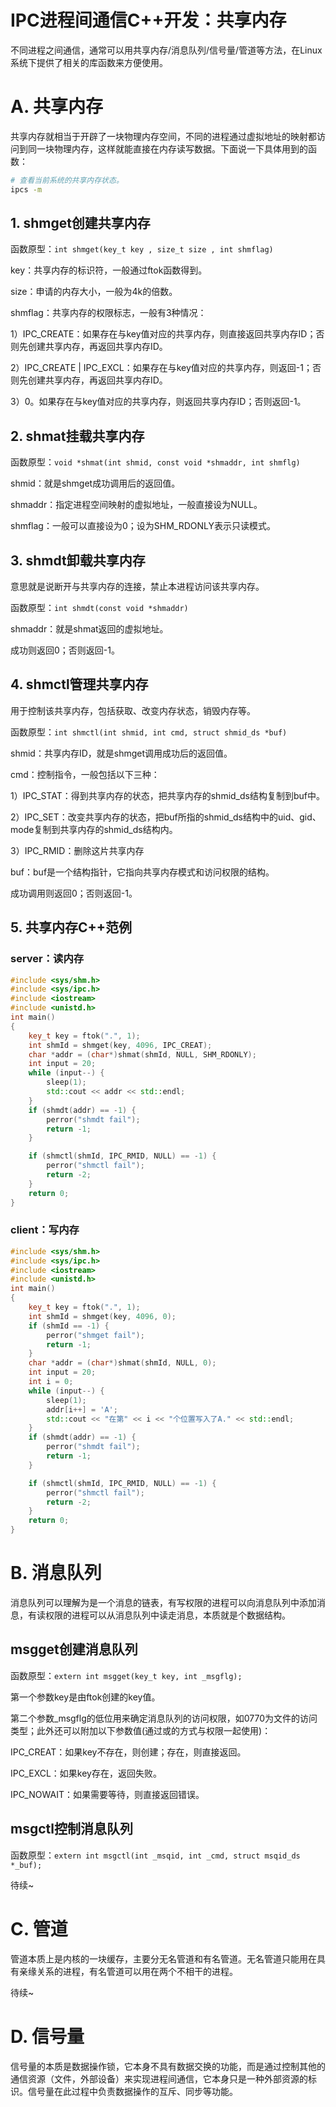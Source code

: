 # IPC进程间通信C++开发：共享内存

不同进程之间通信，通常可以用共享内存/消息队列/信号量/管道等方法，在Linux系统下提供了相关的库函数来方便使用。

# A. 共享内存

共享内存就相当于开辟了一块物理内存空间，不同的进程通过虚拟地址的映射都访问到同一块物理内存，这样就能直接在内存读写数据。下面说一下具体用到的函数：

```bash
# 查看当前系统的共享内存状态。
ipcs -m
```

## 1. shmget创建共享内存

函数原型：`int shmget(key_t key , size_t size , int shmflag)`

key：共享内存的标识符，一般通过ftok函数得到。

size：申请的内存大小，一般为4k的倍数。

shmflag：共享内存的权限标志，一般有3种情况：

1）IPC_CREATE：如果存在与key值对应的共享内存，则直接返回共享内存ID；否则先创建共享内存，再返回共享内存ID。

2）IPC_CREATE | IPC_EXCL：如果存在与key值对应的共享内存，则返回-1；否则先创建共享内存，再返回共享内存ID。

3）0。如果存在与key值对应的共享内存，则返回共享内存ID；否则返回-1。

## 2. shmat挂载共享内存

函数原型：`void *shmat(int shmid, const void *shmaddr, int shmflg)`

shmid：就是shmget成功调用后的返回值。

shmaddr：指定进程空间映射的虚拟地址，一般直接设为NULL。

shmflag：一般可以直接设为0；设为SHM_RDONLY表示只读模式。

## 3. shmdt卸载共享内存

意思就是说断开与共享内存的连接，禁止本进程访问该共享内存。

函数原型：`int shmdt(const void *shmaddr)`

shmaddr：就是shmat返回的虚拟地址。

成功则返回0；否则返回-1。

## 4. shmctl管理共享内存

用于控制该共享内存，包括获取、改变内存状态，销毁内存等。

函数原型：`int shmctl(int shmid, int cmd, struct shmid_ds *buf)`

shmid：共享内存ID，就是shmget调用成功后的返回值。

cmd：控制指令，一般包括以下三种：

1）IPC_STAT：得到共享内存的状态，把共享内存的shmid_ds结构复制到buf中。

2）IPC_SET：改变共享内存的状态，把buf所指的shmid_ds结构中的uid、gid、mode复制到共享内存的shmid_ds结构内。

3）IPC_RMID：删除这片共享内存

buf：buf是一个结构指针，它指向共享内存模式和访问权限的结构。

成功调用则返回0；否则返回-1。

## 5. 共享内存C++范例

### server：读内存

```cpp
#include <sys/shm.h>
#include <sys/ipc.h>
#include <iostream>
#include <unistd.h>
int main()
{
    key_t key = ftok(".", 1);
    int shmId = shmget(key, 4096, IPC_CREAT);
    char *addr = (char*)shmat(shmId, NULL, SHM_RDONLY);
    int input = 20;
    while (input--) {
        sleep(1);
        std::cout << addr << std::endl;
    }
    if (shmdt(addr) == -1) {
        perror("shmdt fail");
        return -1;
    }

    if (shmctl(shmId, IPC_RMID, NULL) == -1) {
        perror("shmctl fail");
        return -2;
    }
    return 0;
}
```

### client：写内存

```cpp
#include <sys/shm.h>
#include <sys/ipc.h>
#include <iostream>
#include <unistd.h>
int main()
{
    key_t key = ftok(".", 1);
    int shmId = shmget(key, 4096, 0);
    if (shmId == -1) {
        perror("shmget fail");
        return -1;
    }
    char *addr = (char*)shmat(shmId, NULL, 0);
    int input = 20;
    int i = 0;
    while (input--) {
        sleep(1);
        addr[i++] = 'A';
        std::cout << "在第" << i << "个位置写入了A." << std::endl;
    }
    if (shmdt(addr) == -1) {
        perror("shmdt fail");
        return -1;
    }

    if (shmctl(shmId, IPC_RMID, NULL) == -1) {
        perror("shmctl fail");
        return -2;
    }
    return 0;
}
```

# B. 消息队列

消息队列可以理解为是一个消息的链表，有写权限的进程可以向消息队列中添加消息，有读权限的进程可以从消息队列中读走消息，本质就是个数据结构。

## msgget创建消息队列

函数原型：`extern int msgget(key_t key, int _msgflg);`

第一个参数key是由ftok创建的key值。

第二个参数_msgflg的低位用来确定消息队列的访问权限，如0770为文件的访问类型；此外还可以附加以下参数值(通过或的方式与权限一起使用)：

IPC_CREAT：如果key不存在，则创建；存在，则直接返回。

IPC_EXCL：如果key存在，返回失败。

IPC_NOWAIT：如果需要等待，则直接返回错误。

## msgctl控制消息队列

函数原型：`extern int msgctl(int _msqid, int _cmd, struct msqid_ds *_buf);`

待续~

# C. 管道

管道本质上是内核的一块缓存，主要分无名管道和有名管道。无名管道只能用在具有亲缘关系的进程，有名管道可以用在两个不相干的进程。

待续~

# D. 信号量

信号量的本质是数据操作锁，它本身不具有数据交换的功能，而是通过控制其他的通信资源（文件，外部设备）来实现进程间通信，它本身只是一种外部资源的标识。信号量在此过程中负责数据操作的互斥、同步等功能。